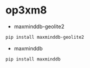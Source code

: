 # op3xm8


* maxminddb-geolite2
```sh
pip install maxminddb-geolite2
```


* maxminddb
```sh
pip install maxminddb
```
